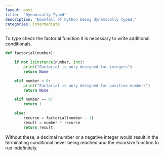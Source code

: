 ```yaml
---
layout: post
title:  "Dynamically Typed"
description: "Downfall of Python being dynamically typed."
categories: intermediate
---
```


To type check the factorial function it is necessary to write additional conditionals.

```python
def factorial(number):

	if not isinstance(number, int):
		print("Factorial is only designed for integers")
		return None

	elif number < 0:
		print("Factorial is only designed for positive numbers")
		return None

	elif number == 0:
		return 1

	else:
		recurse = factorial(number - 1)
		result = number * recurse
		return result
```

Without these, a decimal number or a negative integer would result in the terminating conditional never being reached and the recursive function to run indefinitely.
